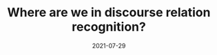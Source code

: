 ---
title: "Where are we in discourse relation recognition?"
collection: publications
permalink: /publication/2021-07-29-Where-are-we-in-discourse-relation-recognition
date: 2021-07-29
venue: 'In the proceedings of Proceedings of the 22nd Annual Meeting of the Special Interest Group on Discourse and Dialogue'
venueinformal: 'SIGDIAL 2021'
citation: ' Katherine Atwell,  Junyi Li,  Malihe Alikhani, &quot;Where are we in discourse relation recognition?.&quot; In the proceedings of Proceedings of the 22nd Annual Meeting of the Special Interest Group on Discourse and Dialogue, 2021.'
paperurl: 'http://katherine-atwell.github.io/files/Where are we in discourse relation recognition_.pdf'
authors: 'Katherine Atwell, Junyi Jessy Li, and Malihe Alikhani'
---
